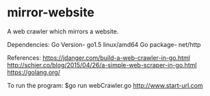 # mirror-website
A web crawler which mirrors a website.

Dependencies:
Go Version- go1.5 linux/amd64
Go package- net/http

References:
https://jdanger.com/build-a-web-crawler-in-go.html
http://schier.co/blog/2015/04/26/a-simple-web-scraper-in-go.html
https://golang.org/

To run the program:
$go run webCrawler.go http://www.start-url.com

